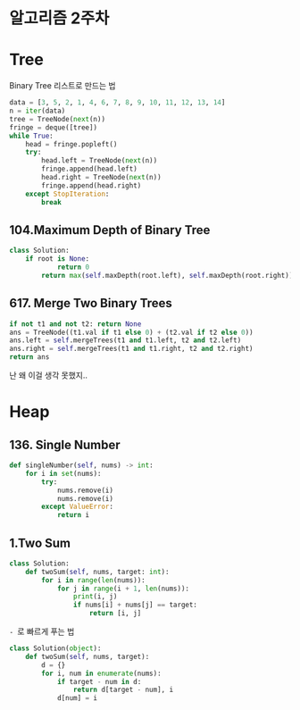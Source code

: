 # 알고리즘 2주차
# Tree
Binary Tree 리스트로 만드는 법
```python
data = [3, 5, 2, 1, 4, 6, 7, 8, 9, 10, 11, 12, 13, 14]
n = iter(data)
tree = TreeNode(next(n))
fringe = deque([tree])
while True:
    head = fringe.popleft()
    try:
        head.left = TreeNode(next(n))
        fringe.append(head.left)
        head.right = TreeNode(next(n))
        fringe.append(head.right)
    except StopIteration:
        break

```

## **104.Maximum Depth of Binary Tree**
```python
class Solution:
    if root is None:
            return 0
        return max(self.maxDepth(root.left), self.maxDepth(root.right)) + 1
```

##  617. Merge Two Binary Trees
```python
if not t1 and not t2: return None
ans = TreeNode((t1.val if t1 else 0) + (t2.val if t2 else 0))
ans.left = self.mergeTrees(t1 and t1.left, t2 and t2.left)
ans.right = self.mergeTrees(t1 and t1.right, t2 and t2.right)
return ans
```

난 왜 이걸 생각 못했지..

# Heap
##  136. Single Number
```python
def singleNumber(self, nums) -> int:
    for i in set(nums):
        try:
            nums.remove(i)
            nums.remove(i)
        except ValueError:
            return i
```


## **1.Two Sum**
```python
class Solution:
    def twoSum(self, nums, target: int):
        for i in range(len(nums)):
            for j in range(i + 1, len(nums)):
                print(i, j)
                if nums[i] + nums[j] == target:
                    return [i, j]
```

`- `로 빠르게 푸는 법

```python
class Solution(object):
    def twoSum(self, nums, target):
        d = {}
        for i, num in enumerate(nums):
            if target - num in d:
                return d[target - num], i
            d[num] = i
```

